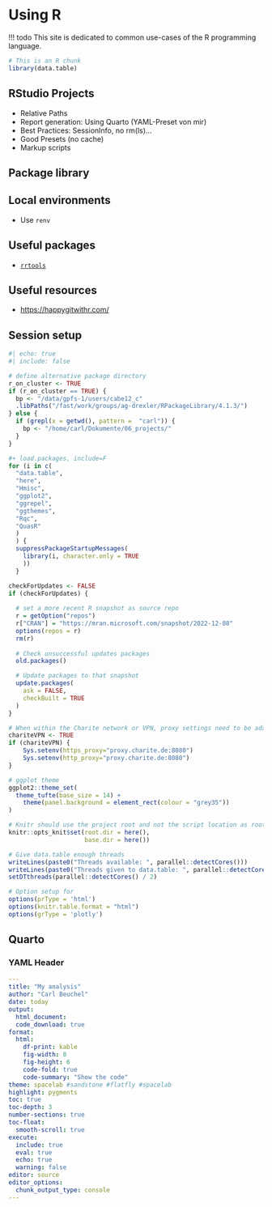 # Using R

!!! todo
    This site is dedicated to common use-cases of the R programming language.

```r
# This is an R chunk
library(data.table)
```

## RStudio Projects

* Relative Paths
* Report generation: Using Quarto (YAML-Preset von mir)
* Best Practices: SessionInfo, no rm(ls)...
* Good Presets (no cache)
* Markup scripts

## Package library

## Local environments

* Use `renv`

## Useful packages

* [`rrtools`](https://github.com/benmarwick/rrtools)

## Useful resources

* https://happygitwithr.com/

## Session setup

```r 
#| echo: true
#| include: false

# define alternative package directory
r_on_cluster <- TRUE
if (r_on_cluster == TRUE) {
  bp <- "/data/gpfs-1/users/cabe12_c"
  .libPaths("/fast/work/groups/ag-drexler/RPackageLibrary/4.1.3/")
} else {
  if (grepl(x = getwd(), pattern =  "carl")) {
    bp <- "/home/carl/Dokumente/06_projects/"
  }
}

#+ load.packages, include=F
for (i in c(
  "data.table",
  "here",
  "Hmisc",
  "ggplot2",
  "ggrepel",
  "ggthemes",
  "Rqc",
  "QuasR"
  )
  ) {
  suppressPackageStartupMessages(
    library(i, character.only = TRUE
    ))
  }

checkForUpdates <- FALSE
if (checkForUpdates) {
  
  # set a more recent R snapshot as source repo
  r = getOption("repos")
  r["CRAN"] = "https://mran.microsoft.com/snapshot/2022-12-08"
  options(repos = r)
  rm(r)
  
  # Check unsuccessful updates packages
  old.packages()

  # Update packages to that snapshot
  update.packages(
    ask = FALSE,
    checkBuilt = TRUE
  )
}

# When within the Charite network or VPN, proxy settings need to be adapted
chariteVPN <- TRUE 
if (chariteVPN) {
    Sys.setenv(https_proxy="proxy.charite.de:8080")
    Sys.setenv(http_proxy="proxy.charite.de:8080")
}

# ggplot theme
ggplot2::theme_set(
  theme_tufte(base_size = 14) +
    theme(panel.background = element_rect(colour = "grey35"))
)

# Knitr should use the project root and not the script location as root
knitr::opts_knit$set(root.dir = here(), 
                     base.dir = here())

# Give data.table enough threads
writeLines(paste0("Threads available: ", parallel::detectCores()))
writeLines(paste0("Threads given to data.table: ", parallel::detectCores() / 2))
setDTthreads(parallel::detectCores() / 2)

# Option setup for
options(prType = 'html')
options(knitr.table.format = "html")
options(grType = 'plotly')
```

## Quarto

### YAML Header

```yaml
---
title: "My analysis"
author: "Carl Beuchel"
date: today
output:
  html_document:
  code_download: true
format:
  html:
    df-print: kable
    fig-width: 8
    fig-height: 6
    code-fold: true
    code-summary: "Show the code"
theme: spacelab #sandstone #flatfly #spacelab
highlight: pygments
toc: true  
toc-depth: 3
number-sections: true
toc-float:
  smooth-scroll: true
execute:
  include: true
  eval: true
  echo: true
  warning: false
editor: source
editor_options: 
  chunk_output_type: console
---
``` 

